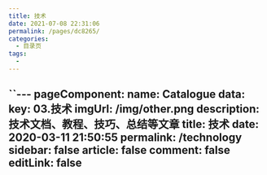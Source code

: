 ```yaml
---
title: 技术
date: 2021-07-08 22:31:06
permalink: /pages/dc8265/
categories:
  - 目录页
tags:
  - 
---
```

``---
pageComponent: 
  name: Catalogue
  data: 
    key: 03.技术
    imgUrl: /img/other.png
    description: 技术文档、教程、技巧、总结等文章
title: 技术
date: 2020-03-11 21:50:55
permalink: /technology
sidebar: false
article: false
comment: false
editLink: false
---
